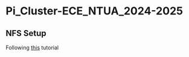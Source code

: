 # Pi_Cluster-ECE_NTUA_2024-2025


## NFS Setup
Following [this](https://www.digitalocean.com/community/tutorials/how-to-set-up-an-nfs-mount-on-ubuntu-20-04) tutorial
